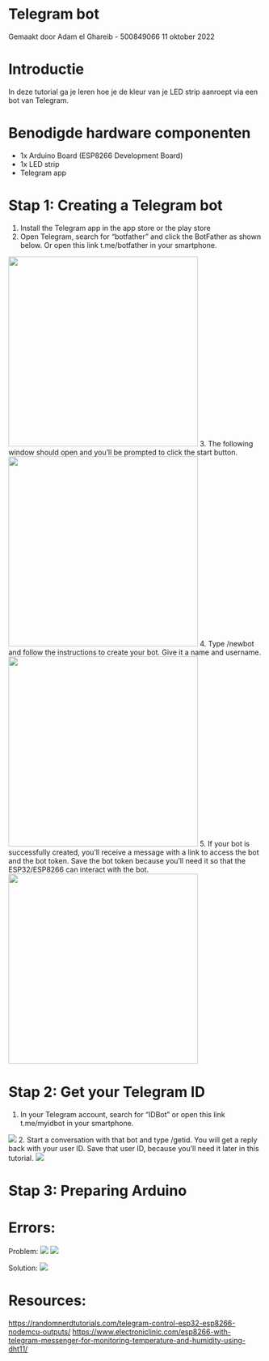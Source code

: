# Telegram bot

Gemaakt door Adam el Ghareib - 500849066
11 oktober 2022

# Introductie

In deze tutorial ga je leren hoe je de kleur van je LED strip aanroept via een bot van Telegram.

# Benodigde hardware componenten

- 1x Arduino Board (ESP8266 Development Board)
- 1x LED strip
- Telegram app

# Stap 1: Creating a Telegram bot

1. Install the Telegram app in the app store or the play store
2. Open Telegram, search for “botfather” and click the BotFather as shown below. Or open this link t.me/botfather in your smartphone.
<img src="/images/InstallLibrary.png" width="375px">
3. The following window should open and you’ll be prompted to click the start button.
<img src="/images/InstallLibrary.png" width="375px">
4. Type /newbot and follow the instructions to create your bot. Give it a name and username.
<img src="/images/InstallLibrary.png" width="375px">
5. If your bot is successfully created, you’ll receive a message with a link to access the bot and the bot token. Save the bot token because you’ll need it so that the ESP32/ESP8266 can interact with the bot.
<img src="/images/InstallLibrary.png" width="375px">

# Stap 2: Get your Telegram ID

1. In your Telegram account, search for “IDBot” or open this link t.me/myidbot in your smartphone. 
<img src="/images/ActivateKey.png"> 
2. Start a conversation with that bot and type /getid. You will get a reply back with your user ID. Save that user ID, because you’ll need it later in this tutorial.
<img src="/images/ActivateKey.png">

# Stap 3: Preparing Arduino

# Errors:

Problem:
<img src="/images/Error1.png">
<img src="/images/Error2.jpeg">

Solution:
<img src="/kjhuimages/Error3.png">

# Resources:

https://randomnerdtutorials.com/telegram-control-esp32-esp8266-nodemcu-outputs/
https://www.electroniclinic.com/esp8266-with-telegram-messenger-for-monitoring-temperature-and-humidity-using-dht11/
